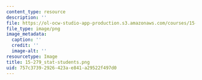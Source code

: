 ```yaml
---
content_type: resource
description: ''
file: https://ol-ocw-studio-app-production.s3.amazonaws.com/courses/15-279-management-communication-for-undergraduates-fall-2012/757c37392926423ae841a29522f497d0_15-279_stat-students.png
file_type: image/png
image_metadata:
  caption: ''
  credit: ''
  image-alt: ''
resourcetype: Image
title: 15-279_stat-students.png
uid: 757c3739-2926-423a-e841-a29522f497d0
---
```

